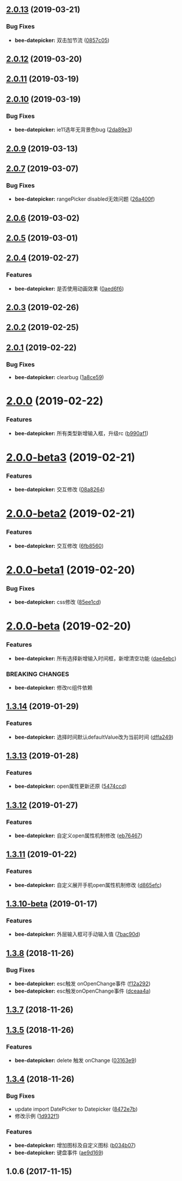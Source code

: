 <a name="2.0.13"></a>
## [2.0.13](https://github.com/tinper-bee/bee-datepicker/compare/v2.0.12...v2.0.13) (2019-03-21)


### Bug Fixes

* **bee-datepicker:** 双击加节流 ([0857c05](https://github.com/tinper-bee/bee-datepicker/commit/0857c05))



<a name="2.0.12"></a>
## [2.0.12](https://github.com/tinper-bee/bee-datepicker/compare/v2.0.11...v2.0.12) (2019-03-20)



<a name="2.0.11"></a>
## [2.0.11](https://github.com/tinper-bee/bee-datepicker/compare/v2.0.10...v2.0.11) (2019-03-19)



<a name="2.0.10"></a>
## [2.0.10](https://github.com/tinper-bee/bee-datepicker/compare/v2.0.9...v2.0.10) (2019-03-19)


### Bug Fixes

* **bee-datepicker:** ie11选年无背景色bug ([2da89e3](https://github.com/tinper-bee/bee-datepicker/commit/2da89e3))



<a name="2.0.9"></a>
## [2.0.9](https://github.com/tinper-bee/bee-datepicker/compare/v2.0.7...v2.0.9) (2019-03-13)



<a name="2.0.7"></a>
## [2.0.7](https://github.com/tinper-bee/bee-datepicker/compare/v2.0.6...v2.0.7) (2019-03-07)


### Bug Fixes

* **bee-datepicker:** rangePicker disabled无效问题 ([26a400f](https://github.com/tinper-bee/bee-datepicker/commit/26a400f))



<a name="2.0.6"></a>
## [2.0.6](https://github.com/tinper-bee/bee-datepicker/compare/v2.0.5...v2.0.6) (2019-03-02)



<a name="2.0.5"></a>
## [2.0.5](https://github.com/tinper-bee/bee-datepicker/compare/v2.0.4...v2.0.5) (2019-03-01)



<a name="2.0.4"></a>
## [2.0.4](https://github.com/tinper-bee/bee-datepicker/compare/v2.0.3...v2.0.4) (2019-02-27)


### Features

* **bee-datepicker:** 是否使用动画效果 ([0aed6f6](https://github.com/tinper-bee/bee-datepicker/commit/0aed6f6))



<a name="2.0.3"></a>
## [2.0.3](https://github.com/tinper-bee/bee-datepicker/compare/v2.0.2...v2.0.3) (2019-02-26)



<a name="2.0.2"></a>
## [2.0.2](https://github.com/tinper-bee/bee-datepicker/compare/v2.0.1...v2.0.2) (2019-02-25)



<a name="2.0.1"></a>
## [2.0.1](https://github.com/tinper-bee/bee-datepicker/compare/v2.0.0...v2.0.1) (2019-02-22)


### Bug Fixes

* **bee-datepicker:** clearbug ([1a8ce59](https://github.com/tinper-bee/bee-datepicker/commit/1a8ce59))



<a name="2.0.0"></a>
# [2.0.0](https://github.com/tinper-bee/bee-datepicker/compare/v2.0.0-beta3...v2.0.0) (2019-02-22)


### Features

* **bee-datepicker:** 所有类型新增输入框，升级rc ([b990af1](https://github.com/tinper-bee/bee-datepicker/commit/b990af1))



<a name="2.0.0-beta3"></a>
# [2.0.0-beta3](https://github.com/tinper-bee/bee-datepicker/compare/v2.0.0-beta2...v2.0.0-beta3) (2019-02-21)


### Features

* **bee-datepicker:** 交互修改 ([08a8264](https://github.com/tinper-bee/bee-datepicker/commit/08a8264))



<a name="2.0.0-beta2"></a>
# [2.0.0-beta2](https://github.com/tinper-bee/bee-datepicker/compare/v2.0.0-beta1...v2.0.0-beta2) (2019-02-21)


### Features

* **bee-datepicker:** 交互修改 ([6fb8560](https://github.com/tinper-bee/bee-datepicker/commit/6fb8560))



<a name="2.0.0-beta1"></a>
# [2.0.0-beta1](https://github.com/tinper-bee/bee-datepicker/compare/v2.0.0-beta...v2.0.0-beta1) (2019-02-20)


### Bug Fixes

* **bee-datepicker:** css修改 ([85ee1cd](https://github.com/tinper-bee/bee-datepicker/commit/85ee1cd))



<a name="2.0.0-beta"></a>
# [2.0.0-beta](https://github.com/tinper-bee/bee-datepicker/compare/v1.3.14...v2.0.0-beta) (2019-02-20)


### Features

* **bee-datepicker:** 所有选择新增输入时间框，新增清空功能 ([dae4ebc](https://github.com/tinper-bee/bee-datepicker/commit/dae4ebc))


### BREAKING CHANGES

* **bee-datepicker:** 修改rc组件依赖



<a name="1.3.14"></a>
## [1.3.14](https://github.com/tinper-bee/bee-datepicker/compare/v1.3.13...v1.3.14) (2019-01-29)


### Features

* **bee-datepicker:** 选择时间默认defaultValue改为当前时间 ([dffa249](https://github.com/tinper-bee/bee-datepicker/commit/dffa249))



<a name="1.3.13"></a>
## [1.3.13](https://github.com/tinper-bee/bee-datepicker/compare/v1.3.12...v1.3.13) (2019-01-28)


### Features

* **bee-datepicker:** open属性更新还原 ([5474ccd](https://github.com/tinper-bee/bee-datepicker/commit/5474ccd))



<a name="1.3.12"></a>
## [1.3.12](https://github.com/tinper-bee/bee-datepicker/compare/v1.3.11...v1.3.12) (2019-01-27)


### Features

* **bee-datepicker:** 自定义open属性机制修改 ([eb76467](https://github.com/tinper-bee/bee-datepicker/commit/eb76467))



<a name="1.3.11"></a>
## [1.3.11](https://github.com/tinper-bee/bee-datepicker/compare/v1.3.10-beta...v1.3.11) (2019-01-22)


### Features

* **bee-datepicker:** 自定义展开手机open属性机制修改 ([d865efc](https://github.com/tinper-bee/bee-datepicker/commit/d865efc))



<a name="1.3.10-beta"></a>
## [1.3.10-beta](https://github.com/tinper-bee/bee-datepicker/compare/v1.3.10...v1.3.10-beta) (2019-01-17)


### Features

* **bee-datepicker:** 外层输入框可手动输入值 ([7bac90d](https://github.com/tinper-bee/bee-datepicker/commit/7bac90d))



<a name="1.3.8"></a>
## [1.3.8](https://github.com/tinper-bee/bee-datepicker/compare/v1.3.7...v1.3.8) (2018-11-26)


### Bug Fixes

* **bee-datepicker:** esc触发 onOpenChange事件 ([f12a292](https://github.com/tinper-bee/bee-datepicker/commit/f12a292))
* **bee-datepicker:** esc触发onOpenChange事件 ([dceaa4a](https://github.com/tinper-bee/bee-datepicker/commit/dceaa4a))



<a name="1.3.7"></a>
## [1.3.7](https://github.com/tinper-bee/bee-datepicker/compare/v1.3.5...v1.3.7) (2018-11-26)



<a name="1.3.5"></a>
## [1.3.5](https://github.com/tinper-bee/bee-datepicker/compare/v1.3.4...v1.3.5) (2018-11-26)


### Features

* **bee-datepicker:** delete 触发 onChange ([03163e9](https://github.com/tinper-bee/bee-datepicker/commit/03163e9))



<a name="1.3.4"></a>
## [1.3.4](https://github.com/tinper-bee/bee-datepicker/compare/1.0.6...v1.3.4) (2018-11-26)


### Bug Fixes

* update import DatePicker to Datepicker ([8472e7b](https://github.com/tinper-bee/bee-datepicker/commit/8472e7b))
* 修改示例 ([1d932f1](https://github.com/tinper-bee/bee-datepicker/commit/1d932f1))


### Features

* **bee-datepicker:** 增加图标及自定义图标 ([b034b07](https://github.com/tinper-bee/bee-datepicker/commit/b034b07))
* **bee-datepicker:** 键盘事件 ([ae9d169](https://github.com/tinper-bee/bee-datepicker/commit/ae9d169))



<a name="1.0.6"></a>
## 1.0.6 (2017-11-15)



